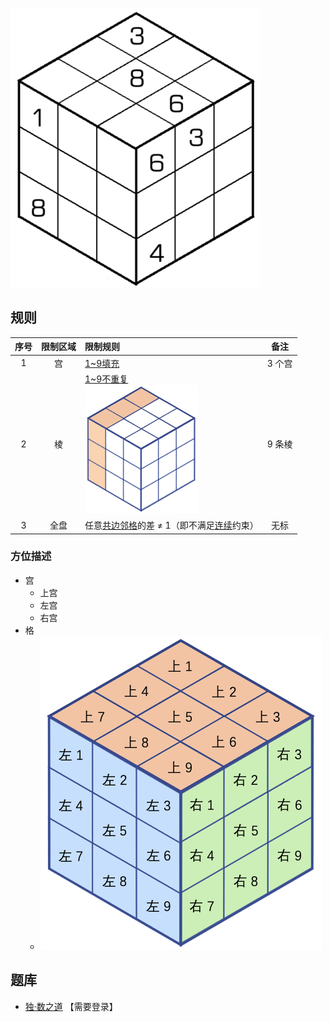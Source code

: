 ![](../../images/sudoku/不连续魔方.png)

## 规则
| 序号 | 限制区域 | 限制规则 | 备注 |
| :---: | :---: | :--- | :---: |
| 1 | 宫 | [1~9填充] | 3 个宫 |
| 2 | 棱 | [1~9不重复] <br/>![](../../images/position/魔方/棱.png) | 9 条棱|
| 3 | 全盘 | 任意[共边邻格]的差 ≠ 1（即不满足[连续]约束） | 无标 |

### 方位描述
- 宫
  - 上宫
  - 左宫
  - 右宫
- 格
  - ![](../../images/position/魔方/格.png)

## 题库
- [独·数之道](http://www.sudokufans.org.cn/lx/game.index.php?type=ncmf) 【需要登录】

[1~9填充]: ../../../../../../rules.md#1~9填充
[1~9不重复]: ../../../../../../rules.md#1~9不重复
[连续]: ../../../../../../rules.md#连续
[共边邻格]: ../../../../../../rules.md#共边邻格
